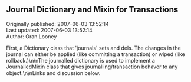 ## Journal Dictionary and Mixin for Transactions  
Originally published: 2007-06-03 13:52:14  
Last updated: 2007-06-03 13:52:14  
Author: Oran Looney  
  
First, a Dictionary class that 'journals' sets and dels.  The changes in the journal can either be applied (like committing a transaction) or wiped (like rollback.)\n\nThe journalled dictionary is used to implement a JournalledMixin class that gives journalling/transaction behavor to any object.\n\nLinks and discussion below.